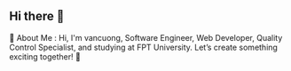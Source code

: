 ## Hi there 👋
👋 About Me :
Hi, I'm vancuong, Software Engineer, Web Developer, Quality Control Specialist, and studying at FPT University. Let’s create something exciting together! 🌟

